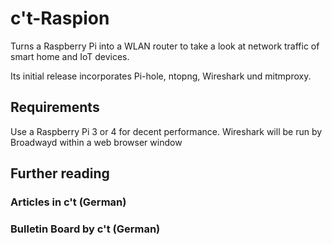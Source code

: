 # c't-Raspion

Turns a Raspberry Pi into a WLAN router to take a look at network traffic of smart home and IoT devices.

Its initial release incorporates Pi-hole, ntopng, Wireshark und mitmproxy. 

## Requirements

Use a Raspberry Pi 3 or 4 for decent performance. Wireshark will be run by Broadwayd within a web browser window

## Further reading

### Articles in c't (German)

### Bulletin Board by c't (German)


